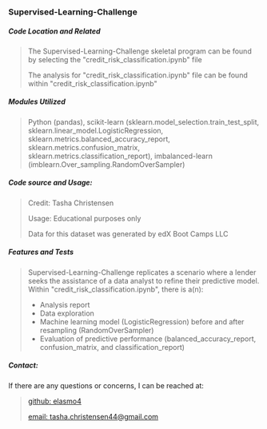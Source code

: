 <h3>Supervised-Learning-Challenge</h3>

<h5>Code Location and Related</h5>

> The Supervised-Learning-Challenge skeletal program can be found by selecting the "credit_risk_classification.ipynb" file
>
> The analysis for "credit_risk_classification.ipynb" file can be found within "credit_risk_classification.ipynb"


<h5>Modules Utilized</h5>

> Python (pandas), scikit-learn (sklearn.model_selection.train_test_split, sklearn.linear_model.LogisticRegression, sklearn.metrics.balanced_accuracy_report, sklearn.metrics.confusion_matrix, sklearn.metrics.classification_report), imbalanced-learn (imblearn.Over_sampling.RandomOverSampler)
> 

<h5>Code source and Usage:</h5>

> Credit: Tasha Christensen
>
> Usage: Educational purposes only
>
> Data for this dataset was generated by edX Boot Camps LLC
> 


<h5>Features and Tests</h5>

> Supervised-Learning-Challenge replicates a scenario where a lender seeks the assistance of a data analyst to refine their predictive model. Within "credit_risk_classification.ipynb", there is a(n):
> + Analysis report
> + Data exploration
> + Machine learning model (LogisticRegression) before and after resampling (RandomOverSampler)
> + Evaluation of predictive performance (balanced_accuracy_report, confusion_matrix, and classification_report)
> 

<h5>Contact:</h5>

If there are any questions or concerns, I can be reached at:
> [github: elasmo4](https://github.com/elasmo4)
>
> [email: tasha.christensen44@gmail.com](mailto:tasha.christensen44@gmail.com)

